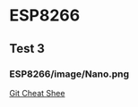 # ESP8266

## Test 3

### ESP8266/image/Nano.png ###

[Git Cheat Shee](http://www.cheat-sheets.org/saved-copy/git-cheat-sheet.pdf)

